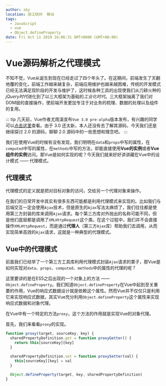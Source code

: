 ```yaml
---
author: sky
location: 浙江杭州	移动
tags: 
  - JavaScript
  - vue
  - Object.defineProperty
date: Fri Oct 11 2019 16:06:31 GMT+0800 (GMT+08:00)
---
```


# Vue源码解析之代理模式

不知不觉，Vue从诞生到现在已经走过了四个年头了。在这期间，前端发生了天翻地覆的变化，前端工作越来越复杂，前端应用维护也越来越困难，传统的开发模式已经无法满足现阶段的开发与维护了，这时候各种工具的出现使我们从刀耕火种的*jQuery时代*进化到了以三大框架为基础的*工业化时代*。三大框架抽离了我们对DOM层的直接操作，使前端开发更加专注于对业务的梳理、数据的处理以及组件的复用。

::: tip
几天前，Vue作者尤雨溪宣布`Vue 3.0 pre-alpha`版本发布，有兴趣的同学可以[点击这里](https://github.com/vuejs/vue-next)查看。由于 3.0 还太新，本人还没有去了解其源码，今天我们还是继续探讨 2.0 的源码，聊聊 2.0 源码中的一些思想和理念吧。
:::

我们在使用Vue的时候有没有发现，我们明明在`data`和`props`中写的属性，在`computed`中写的属性，在`methods`中写的方法，却能直接使用**Vue的实例**或者**Vue组件的实例**访问。那Vue是如何实现的呢？今天我们就来好好讲讲藏在Vue中的设计模式 —— 代理模式。

## 代理模式

代理模式的定义就是把对目标对象的访问，交给另一个代理对象来操作。

在我们的日常开发中其实有很多东西可能都是利用代理模式来实现的。比如我们与后端交互一定会使用`Ajax`技术，但是原生的`Ajax`写法太麻烦了，我们往往都是使用第三方封装的库来调用`Ajax`请求。每个第三方库对外抛出的名称可能不同，但是他们底层都是调用了`XMLHttpRequest`这个类。在这个过程中，我们并不会直接操作`XMLHttpRequest`，而是通过**代理人**（第三方`Ajax`库）帮助我们去调用，从而实现简单高效的`Ajax`请求，这就是一种典型的代理模式。

## Vue中的代理模式

前面我们已经举了一个第三方工具库利用代理模式封装`Ajax`请求的栗子，那Vue是如何实现对`data`、`props`、`computed`、`methods`中的属性的代理的呢？

这里要讲的是在ES5之后出现的一个对象上的方法 —— `Object.defineProperty`。我们知道`Object.defineProperty`在Vue中起到至关重要的作用，Vue的响应式数据设计就是依赖这个属性。然而Vue并不仅仅只是利用它来实现响应式数据，其实Vue充分利用`Object.defineProperty`这个属性来实现响应式数据和对象代理。

在Vue中有一个特定的方法`proxy`，这个方法的作用就是实现Vue的对象代理。

首先，我们来看看`proxy`的实现。

```javascript
function proxy(target, sourceKey, key) {
  sharedPropertyDefinition.get = function proxyGetter() {
    return this[sourceKey][key]
  }

  sharedPropertyDefinition.set = function proxySetter(val) {
    this[sourceKey][key] = val
  }
  
  Object.defineProperty(target, key, sharedPropertyDefinition)
}
```

